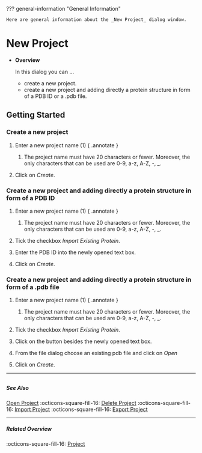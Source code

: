 ??? general-information "General Information"
    
    Here are general information about the _New Project_ dialog window.

# New Project
<div class="grid cards" markdown>

-   __Overview__

     In this dialog you can ...

    - create a new project.
    - create a new project and adding directly a protein structure in form of a PDB ID or a .pdb file.


</div>

## Getting Started
### Create a new project
1. Enter a new project name (1) 
    { .annotate }
    1. The project name must have 20 characters or fewer. Moreover, the only characters that can be used are 0-9, a-z, A-Z, -, _.

2. Click on _Create_.

### Create a new project and adding directly a protein structure in form of a PDB ID
1. Enter a new project name (1) 
    { .annotate }
    1. The project name must have 20 characters or fewer. Moreover, the only characters that can be used are 0-9, a-z, A-Z, -, _.

2. Tick the checkbox _Import Existing Protein_.
3. Enter the PDB ID into the newly opened text box.
4. Click on _Create_.

### Create a new project and adding directly a protein structure in form of a .pdb file
1. Enter a new project name (1) 
    { .annotate }
    1. The project name must have 20 characters or fewer. Moreover, the only characters that can be used are 0-9, a-z, A-Z, -, _.

2. Tick the checkbox _Import Existing Protein_.
3. Click on the button besides the newly opened text box.
4. From the file dialog choose an existing pdb file and click on _Open_
5. Click on _Create_.

---
##

##### See Also
[Open Project](open_project.md) :octicons-square-fill-16: [Delete Project](delete_project.md) :octicons-square-fill-16: [Import Project](import_project.md) :octicons-square-fill-16: [Export Project](export_project.md)

---

##### Related Overview
:octicons-square-fill-16: [Project](index.md)
